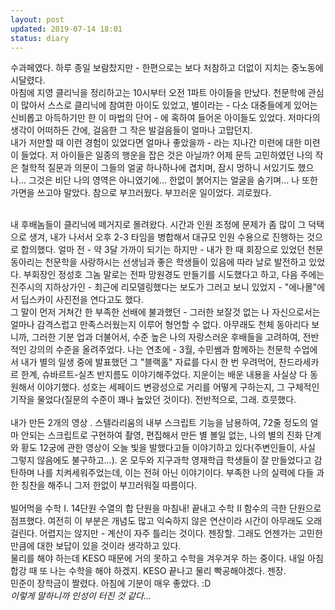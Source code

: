 ```yaml
---
layout: post
updated: 2019-07-14 18:01
status: diary
---
```


수과페였다. 하루 종일 보람찼지만 - 한편으로는 보다 처참하고 더없이 지치는 중노동에 시달렸다.<br>
아침에 지영 클리닉을 정리하고는 10시부터 오전 1파트 아이들을 만났다. 천문학에 관심이 많아서 스스로 클리닉에 참여한 아이도 있었고, 별이라는 - 다소 대중들에게 있어는 신비롭고 아득하기만 한 이 마법의 단어 - 에 혹하여 들어온 아이들도 있었다. 저마다의 생각이 어떠하든 간에, 걸음한 그 작은 발걸음들이 얼마나 고맙던지.<br>
내가 저만할 때 이런 경험이 있었다면 얼마나 좋았을까 - 라는 지나간 미련에 대한 미련이 들었다. 저 아이들은 일종의 행운을 잡은 것은 아닐까? 어제 문득 고민하였던 나의 작은 철학적 질문과 의문이 그들의 얼굴 하나하나에 겹치며, 잠시 멍하니 서있기도 했으나... 그것은 비단 나의 영역은 아니였기에... 한없이 붉어지는 얼굴을 숨기며... 나 또한 가면을 쓰고야 말았다. 참으로 부끄러웠다. 부끄러운 일이었다. 괴로웠다.<br><br>

내 후배놈들이 클리닉에 떼거지로 몰려왔다. 시간과 인원 조정에 문제가 좀 많이 그 덕택으로 생겨, 내가 나서서 오후 2-3 타임을 병합해서 대규모 인원 수용으로 진행하는 것으로 합의했다. 얼마 전 - 약 3달 가까이 되기는 하지만 - 내가 한 때 회장으로 있었던 천문동아리는 천문학을 사랑하시는 선생님과 좋은 학생들이 있음에 따라 날로 발전하고 있었다. 부회장인 정성호 그놈 말로는 전파 망원경도 만들기를 시도했다고 하고, 다음 주에는 진주시의 지하상가인 - 최근에 리모델링했다는 보도가 그러고 보니 있었지 - "에나몰"에서 딥스카이 사진전을 연다고도 했다.<br>
그 말이 먼저 거쳐간 한 부족한 선배에 불과했던 - 그러한 보잘것 없는 나 자신으로서는 얼마나 감격스럽고 만족스러웠는지 이루어 형언할 수 없다. 아무래도 천체 동아리다 보니까, 그러한 기분 업과 더불어서, 수준 높은 나의 자랑스러운 후배들을 고려하여, 전반적인 강의의 수준을 올려주었다. 나는 연초에 - 3월, 수민쌤과 함께하는 천문학 수업에서 내가 별의 일생 중에 발표했던 그 "블랙홀" 자료를 다시 한 번 우려먹어, 찬드라세카르 한계, 슈바르트-실츠 반지름도 이야기해주었다. 지운이는 배운 내용을 사실상 다 동원해서 이야기했다. 성호는 세페이드 변광성으로 거리를 어떻게 구하는지, 그 구체적인 기작을 물었다(질문의 수준이 꽤나 높았던 것이다). 전반적으로, 그래. 흐뭇했다.<br><br>
내가 만든 2개의 영상 . 스텔라리움의 내부 스크립트 기능을 남용하여, 72줄 정도의 얼마 안되는 스크립트로 구현하여 촬영, 편집해서 만든 별 볼일 없는, 나의 별의 진화 단계와 황도 12궁에 관한 영상이 오늘 빛을 발했다고들 이야기하고 있다(주변인들이, 사실 그렇지 않음에도 불구하고...). 온 모두와 지구과학 영재학급 학생들이 잘 만들었다고 감탄하며 나를 치켜세워주었는데, 이는 전혀 아닌 이야기이다. 부족한 나의 실력에 다들 과한 칭찬을 해주니 그저 한없이 부끄러워질 따름이다.<br><br>
빌어먹을 수학 I. 14단원 수열의 합 단원을 마침내! 끝내고 수학 II 함수의 극한 단원으로 점프했다. 여전히 이 부분은 개념도 많고 익숙하지 않은 연산이라 시간이 아무래도 오래 걸린다. 어렵지는 않지만 - 계산이 자주 틀리는 것이다. 젠장할. 그래도 언젠가는 고민한 만큼에 대한 보답이 있을 것이라 생각하고 있다.<br>
물리를 해야 하는데 KESO 때문에 거의 못하고 수학을 겨우겨우 하는 중이다. 내일 아침 합강 때 또 나는 수학을 해야 하겠지. KESO 끝나고 물리 빡공해야겠다. 젠장.<br>
민준이 장학금이 짤렸다. 아침에 기분이 매우 좋았다. :D <br>_이렇게 말하니까 인성이 터진 것 같다..._
